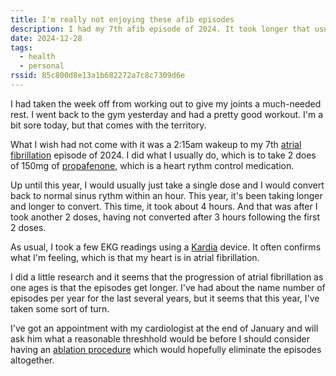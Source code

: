 ```yaml
---
title: I'm really not enjoying these afib episodes
description: I had my 7th afib episode of 2024. It took longer that usual to convert back to normal sinus rhythm. I'm really not enjoying these afib episodes.
date: 2024-12-28
tags:
  - health
  - personal
rssid: 85c800d8e13a1b682272a7c8c7309d6e
---
```


I had taken the week off from working out to give my joints a much-needed rest. I went back to the gym yesterday and had a pretty good workout. I'm a bit sore today, but that comes with the territory.

What I wish had not come with it was a 2:15am wakeup to my 7th [atrial fibrillation](https://www.mayoclinic.org/diseases-conditions/atrial-fibrillation/symptoms-causes/syc-20350624) episode of 2024. I did what I usually do, which is to take 2 does of 150mg of [propafenone](https://www.mayoclinic.org/drugs-supplements/propafenone-oral-route/description/drg-20065687), which is a heart rythm control medication.

Up until this year, I would usually just take a single dose and I would convert back to normal sinus rythm within an hour. This year, it's been taking longer and longer to convert. This time, it took about 4 hours. And that was after I took another 2 doses, having not converted after 3 hours following the first 2 doses.

As usual, I took a few EKG readings using a [Kardia](https://kardia.com/) device. It often confirms what I'm feeling, which is that my heart is in atrial fibrillation.

I did a little research and it seems that the progression of atrial fibrillation as one ages is that the episodes get longer. I've had about the name number of episodes per year for the last several years, but it seems that this year, I've taken some sort of turn.

I've got an appointment with my cardiologist at the end of January and will ask him what a reasonable threshhold would be before I should consider having an [ablation procedure](https://www.mayoclinic.org/tests-procedures/cardiac-ablation/about/pac-20384993) which would hopefully eliminate the episodes altogether.
